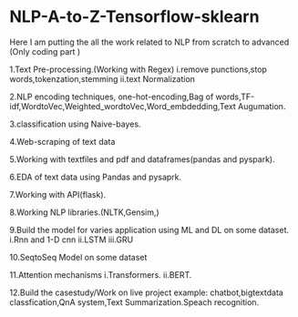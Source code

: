 # NLP-A-to-Z-Tensorflow-sklearn
Here I am putting the all the work related to NLP from scratch to advanced (Only coding part )

1.Text Pre-processing.(Working with Regex)
  i.remove punctions,stop words,tokenzation,stemming
  ii.text Normalization
  
2.NLP encoding techniques,
    one-hot-encoding,Bag of words,TF-idf,WordtoVec,Weighted_wordtoVec,Word_embdedding,Text Augumation.
    
3.classification using Naive-bayes.

4.Web-scraping of text data

5.Working with textfiles and pdf and dataframes(pandas and pyspark).

6.EDA of text data using Pandas and pysaprk.

7.Working with API(flask).

8.Working NLP libraries.(NLTK,Gensim,)

9.Build the model for varies application using ML and DL on some dataset.
  i.Rnn and 1-D cnn
  ii.LSTM
  iii.GRU

10.SeqtoSeq Model on some dataset

11.Attention mechanisms
  i.Transformers.
  ii.BERT.
  
12.Build the casestudy/Work on live project
  example:
  chatbot,bigtextdata classfication,QnA system,Text Summarization.Speach recognition.
  
  
  
  
  
  
  
  
  
  

  


